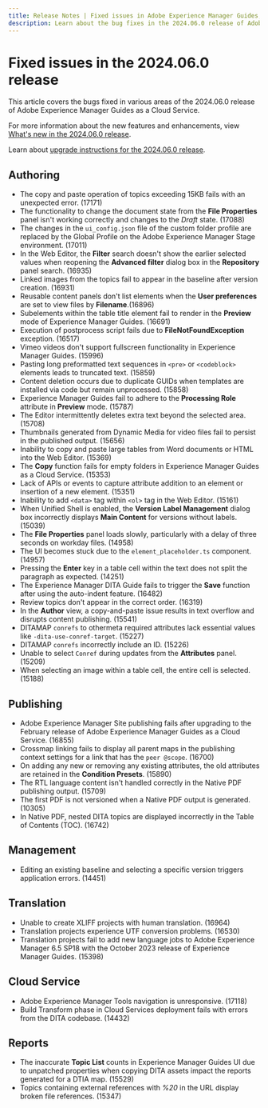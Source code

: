 ```yaml
---
title: Release Notes | Fixed issues in Adobe Experience Manager Guides, 2024.06.0 release
description: Learn about the bug fixes in the 2024.06.0 release of Adobe Experience Manager Guides as a Cloud Service.
---
```


# Fixed issues in the 2024.06.0 release 

This article covers the bugs fixed in various areas of the 2024.06.0 release of Adobe Experience Manager Guides as a Cloud Service.

For more information about the new features and enhancements, view [What's new in the 2024.06.0 release](whats-new-2024-06-0.md).

Learn about [upgrade instructions for the 2024.06.0 release](upgrade-instructions-2024-06-0.md).

## Authoring

- The copy and paste operation of topics exceeding 15KB fails with an unexpected error. (17171)
- The functionality to change the document state from the  **File Properties** panel isn't working correctly and changes to the *Draft* state. (17088)
- The changes in the `ui_config.json` file of the custom folder profile are replaced by the Global Profile on the Adobe Experience Manager Stage environment. (17011)
- In the Web Editor, the **Filter** search doesn't show the earlier selected values when reopening the **Advanced filter** dialog box in the **Repository** panel search. (16935)
- Linked images from the topics fail to appear in the baseline after version creation. (16931)
- Reusable content panels don't list elements when the **User preferences** are set to view files by **Filename**.(16896)
- Subelements within the table title element fail to render in the **Preview** mode of Experience Manager Guides. (16691)
- Execution of postprocess script fails due to **FileNotFoundException** exception. (16517)
- Vimeo videos don't support fullscreen functionality in Experience Manager Guides. (15996)
- Pasting long preformatted text sequences in `<pre>` or `<codeblock>` elements leads to truncated text. (15859)
- Content deletion occurs due to duplicate GUIDs when templates are installed via code but remain unprocessed. (15858)
- Experience Manager Guides fail to adhere to the **Processing Role** attribute in **Preview** mode. (15787)
- The Editor intermittently deletes extra text beyond the selected area.  (15708)
- Thumbnails generated from Dynamic Media for video files fail to persist in the published output. (15656)
- Inability to copy and paste large tables from Word documents or HTML into the Web Editor. (15369)
- The **Copy** function fails for empty folders in Experience Manager Guides as a Cloud Service. (15353)
- Lack of APIs or events to capture attribute addition to an element or insertion of a new element. (15351)
- Inability to add `<data>` tag within `<ol>` tag in the Web Editor. (15161)
- When Unified Shell is enabled, the **Version Label Management** dialog box incorrectly displays **Main Content** for versions without labels. (15039)
- The **File Properties** panel loads slowly, particularly with a delay of three seconds on workday files. (14958)
- The UI becomes stuck due to the  `element_placeholder.ts` component. (14957)
- Pressing the **Enter** key in a table cell within the text does not split the paragraph as expected. (14251)
- The Experience Manager DITA Guide fails to trigger the **Save** function after using the auto-indent feature. (16482)
- Review topics don't appear in the correct order. (16319)
- In the **Author** view, a copy-and-paste issue results in text overflow and disrupts content publishing. (15541)
- DITAMAP `conrefs` to othermeta required attributes lack essential values like `-dita-use-conref-target`. (15227)
- DITAMAP `conrefs` incorrectly include an ID. (15226)
- Unable to select `Conref` during updates from the **Attributes** panel.(15209)
- When selecting an image within a table cell, the entire cell is selected. (15188)

## Publishing

- Adobe Experience Manager Site publishing fails after upgrading to the February release of Adobe Experience Manager Guides as a Cloud Service. (16855)
- Crossmap linking fails to display all parent maps in the publishing context settings for a link that has the `peer @scope`. (16700)
- On adding any new or removing any existing attributes, the old attributes are retained in the **Condition Presets**. (15890)
- The RTL language content isn't handled  correctly in the Native PDF publishing output. (15709)
- The first PDF is not versioned when a Native PDF output is generated. (10305)
- In Native PDF, nested DITA topics  are displayed incorrectly in the Table of Contents (TOC). (16742) 


## Management

- Editing an existing baseline and selecting a specific version triggers application errors. (14451)

## Translation

- Unable to create XLIFF projects with human translation. (16964)
- Translation projects experience UTF conversion problems. (16530)
- Translation projects fail to add new language jobs to Adobe Experience Manager 6.5 SP18 with the October 2023 release of Experience Manager Guides. (15398)

## Cloud Service

- Adobe Experience Manager Tools navigation is unresponsive. (17118)
- Build Transform phase in Cloud Services deployment fails with errors  from the DITA codebase. (14432)

## Reports

- The inaccurate **Topic List** counts in Experience Manager Guides UI due to unpatched properties when copying DITA assets impact the reports generated for a DTIA map. (15529)
- Topics containing external references with *%20* in the URL display broken file references. (15347)

